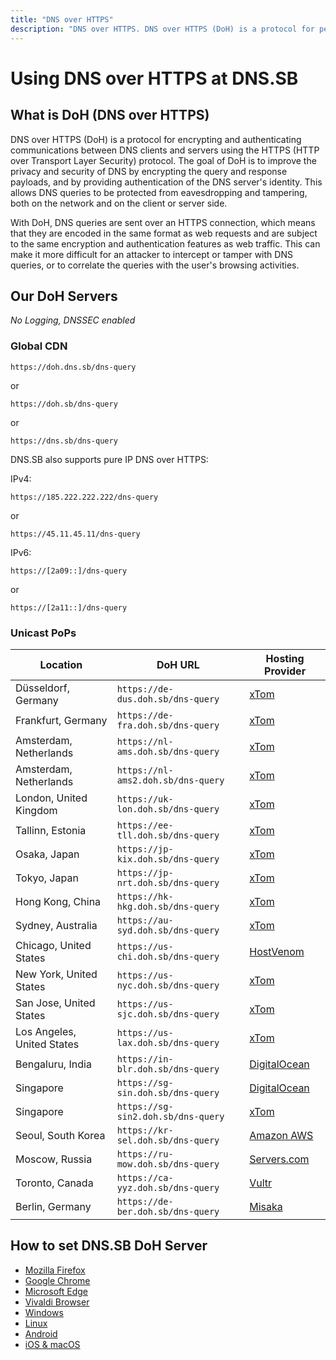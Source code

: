 ```yaml
---
title: "DNS over HTTPS"
description: "DNS over HTTPS. DNS over HTTPS (DoH) is a protocol for performing remote Domain Name System (DNS) resolution via the HTTPS protocol."
---
```


# Using DNS over HTTPS at DNS.SB

## What is DoH (DNS over HTTPS)

DNS over HTTPS (DoH) is a protocol for encrypting and authenticating communications between DNS clients and servers using the HTTPS (HTTP over Transport Layer Security) protocol. The goal of DoH is to improve the privacy and security of DNS by encrypting the query and response payloads, and by providing authentication of the DNS server's identity. This allows DNS queries to be protected from eavesdropping and tampering, both on the network and on the client or server side.

With DoH, DNS queries are sent over an HTTPS connection, which means that they are encoded in the same format as web requests and are subject to the same encryption and authentication features as web traffic. This can make it more difficult for an attacker to intercept or tamper with DNS queries, or to correlate the queries with the user's browsing activities.

## Our DoH Servers

*No Logging, DNSSEC enabled*

### Global CDN

```
https://doh.dns.sb/dns-query
```

or

```
https://doh.sb/dns-query
```

or

```
https://dns.sb/dns-query
```

DNS.SB also supports pure IP DNS over HTTPS:

IPv4:

```
https://185.222.222.222/dns-query
```

or

```
https://45.11.45.11/dns-query
```

IPv6:

```
https://[2a09::]/dns-query
```

or

```
https://[2a11::]/dns-query
```

### Unicast PoPs

| Location                   | DoH URL                            | Hosting Provider                           |
| -------------------------- | ---------------------------------- | ------------------------------------------ |
| Düsseldorf, Germany        | `https://de-dus.doh.sb/dns-query`  | [xTom](https://xtom.com/)                  |
| Frankfurt, Germany         | `https://de-fra.doh.sb/dns-query`  | [xTom](https://xtom.com/)                  |
| Amsterdam, Netherlands     | `https://nl-ams.doh.sb/dns-query`  | [xTom](https://xtom.com/)                  |
| Amsterdam, Netherlands     | `https://nl-ams2.doh.sb/dns-query` | [xTom](https://xtom.com/)                  |
| London, United Kingdom     | `https://uk-lon.doh.sb/dns-query`  | [xTom](https://xtom.com/)                  |
| Tallinn, Estonia           | `https://ee-tll.doh.sb/dns-query`  | [xTom](https://xtom.com/)                  |
| Osaka, Japan               | `https://jp-kix.doh.sb/dns-query`  | [xTom](https://xtom.com/)                  |
| Tokyo, Japan               | `https://jp-nrt.doh.sb/dns-query`  | [xTom](https://xtom.com/)                  |
| Hong Kong, China           | `https://hk-hkg.doh.sb/dns-query`  | [xTom](https://xtom.com/)                  |
| Sydney, Australia          | `https://au-syd.doh.sb/dns-query`  | [xTom](https://xtom.com/)                  |
| Chicago, United States     | `https://us-chi.doh.sb/dns-query`  | [HostVenom](https://xt.om/hostvenom)       |
| New York, United States    | `https://us-nyc.doh.sb/dns-query`  | [xTom](https://xtom.com/)                  |
| San Jose, United States    | `https://us-sjc.doh.sb/dns-query`  | [xTom](https://xtom.com/)                  |
| Los Angeles, United States | `https://us-lax.doh.sb/dns-query`  | [xTom](https://xtom.com/)                  |
| Bengaluru, India           | `https://in-blr.doh.sb/dns-query`  | [DigitalOcean](https://xt.om/digitalocean) |
| Singapore                  | `https://sg-sin.doh.sb/dns-query`  | [DigitalOcean](https://xt.om/digitalocean) |
| Singapore                  | `https://sg-sin2.doh.sb/dns-query` | [xTom](https://xtom.com/)                  |
| Seoul, South Korea         | `https://kr-sel.doh.sb/dns-query`  | [Amazon AWS](https://aws.amazon.com/)      |
| Moscow, Russia             | `https://ru-mow.doh.sb/dns-query`  | [Servers.com](https://xt.om/serverscom)    |
| Toronto, Canada            | `https://ca-yyz.doh.sb/dns-query`  | [Vultr](https://xt.om/vultr)               |
| Berlin, Germany            | `https://de-ber.doh.sb/dns-query`  | [Misaka](https://misaka.io/)               |

## How to set DNS.SB DoH Server

- [Mozilla Firefox](/doh/firefox/)
- [Google Chrome](/doh/chrome/)
- [Microsoft Edge](/doh/edge/)
- [Vivaldi Browser](/doh/vivaldi/)
- [Windows](/doh/windows/)
- [Linux](/doh/linux/)
- [Android](/doh/android/)
- [iOS & macOS](/doh/apple/)
